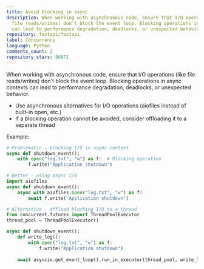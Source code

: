 ```yaml
---
title: Avoid blocking in async
description: When working with asynchronous code, ensure that I/O operations (like
  file reads/writes) don't block the event loop. Blocking operations in async contexts
  can lead to performance degradation, deadlocks, or unexpected behavior.
repository: fastapi/fastapi
label: Concurrency
language: Python
comments_count: 2
repository_stars: 86871
---
```


When working with asynchronous code, ensure that I/O operations (like file reads/writes) don't block the event loop. Blocking operations in async contexts can lead to performance degradation, deadlocks, or unexpected behavior.

- Use asynchronous alternatives for I/O operations (aiofiles instead of built-in open, etc.)
- If a blocking operation cannot be avoided, consider offloading it to a separate thread

Example:
```python
# Problematic - blocking I/O in async context
async def shutdown_event():
    with open("log.txt", "w") as f:  # Blocking operation
        f.write("Application shutdown")

# Better - using async I/O
import aiofiles
async def shutdown_event():
    async with aiofiles.open("log.txt", "w") as f:
        await f.write("Application shutdown")

# Alternative - offload blocking I/O to a thread
from concurrent.futures import ThreadPoolExecutor
thread_pool = ThreadPoolExecutor()

async def shutdown_event():
    def write_log():
        with open("log.txt", "w") as f:
            f.write("Application shutdown")
    
    await asyncio.get_event_loop().run_in_executor(thread_pool, write_log)
```